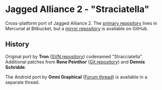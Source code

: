 # Jagged Alliance 2 - "Straciatella"

Cross-platform port of Jagged Alliance 2.  The [primary repository](https://bitbucket.org/devurandom/ja2) lives in Mercurial at Bitbucket, but a [mirror repository](https://github.com/devurandom/ja2) is available on GitHub.

## History

Original port by **Tron** ([SVN repository](http://tron.homeunix.org/ja2)) codenamed "Stracciatella". Additional patches from **Rene Peinthor** ([Git repository](http://git.oldsch00l.com/?p=ja2-stracciatella.git;a=summary)) and **Dennis Schridde**.

The Android port by **Omni Graphical** ([Forum thread](http://www.ja-galaxy-forum.com/board/ubbthreads.php/topics/273148/)) is available in a separate thread.
